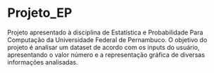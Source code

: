 # Projeto_EP

Projeto apresentado à disciplina de Estatística e Probabilidade Para Computação da Universidade Federal de Pernambuco.
O objetivo do projeto é analisar um dataset de acordo com os inputs do usuário, apresentando o valor número e a representação gráfica de diversas informações analisadas.
